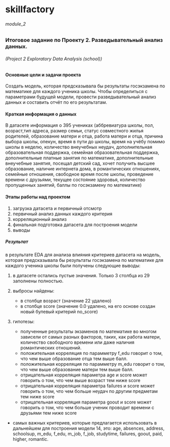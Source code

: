 # skillfactory

###### module_2

### Итоговое задание по Проекту 2. Разведывательный анализ данных.

###### (Project 2 Exploratory Data Analysis (school))

#### Основные цели и задачи проекта
Создать модель, которая предсказывала бы результаты госэкзамена по математике для каждого ученика школы. Чтобы определиться с параметрами будущей модели, провести разведывательный анализ данных и составить отчёт по его результатам.

#### Краткая информация о данных
В датасете информация о 395 учениках (аббревиатура школы, пол, возраст,тип адреса, размер семьи, статус совместного жилья родителей, образование матери и отца, работа матери и отца, причина выбора школы, опекун, время в пути до школы, время на учёбу помимо школы в неделю, количество внеучебных неудач, дополнительная образовательная поддержка, семейная образовательная поддержка, дополнительные платные занятия по математике, дополнительные внеучебные занятия, посещал детский сад, хочет получить высшее образование, наличие интернета дома, в романтических отношениях, семейные отношения, свободное время после школы, проведение времени с друзьями, текущее состояние здоровья, количество пропущенных занятий, баллы по госэкзамену по математике)

#### Этапы работы над проектом
1. загрузка датасета и первичный отсмотр
2. первичный анализ данных каждого критерия
3. корреляционный анализ
4. финальная подготовка датасета для построения модели
5. выводы

##### Результат
в результате EDA для анализа влияния критериев датасета на модель, которая предсказывала бы результаты госэкзамена по математике для каждого ученика школы были получены следующие выводы:
1. в датасете остались пустые значения. Только 3 столбца из 29 заполнены полностью.

2. выбросы найдены:
    - в столбце возраст (значение 22 удалено)
    - в столбце score (значение 0.0 удалено, на его основе создан новый булевый критерий no_score)
    
3. гипотезы:
    - полученные результаты экзаменов по математике во многом зависели от самых разных факторов, таких, как работа матери, количество свободного времени или даже наличия романтических отношений.
    - положительная корреляция по парамметру f_edu говорит о том, что чем выше образование отца тем выше балл.
    - положительная корреляция по парамметру m_edu говорит о том, что чем выше образование матери тем выше балл.
    - отрицательная корреляция параметра age и score может говорить о том, что чем выше возраст тем ниже score
    - отрицательная корреляция параметра failures и score может говорить о том, что чем больше неудач по другим предметам тем ниже score
    - отрицательная корреляция параметра goout и score может говорить о том, что чем больше ученик проводит времени с друзьями тем ниже score
- cамых важных критериев, которые предлагается использовать в дальнейшем для построения модели 14, это: age, absences, address, schoolsup, m_edu, f_edu, m_job, f_job, studytime, failures, goout, paid, higher, romantic.